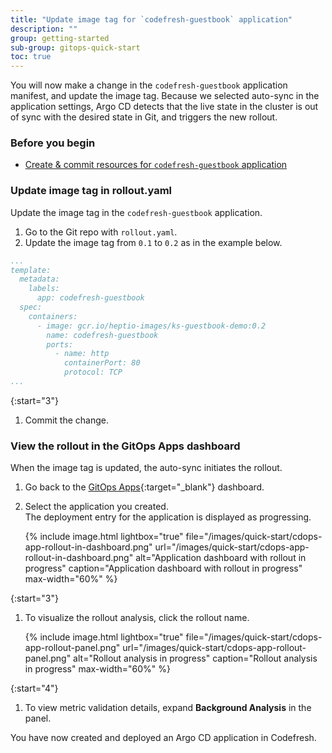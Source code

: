 ```yaml
---
title: "Update image tag for `codefresh-guestbook` application"
description: ""
group: getting-started
sub-group: gitops-quick-start
toc: true
---
```


You will now make a change in the `codefresh-guestbook` application manifest, and update the image tag. Because we selected auto-sync in the application settings, Argo CD detects that the live state in the cluster is out of sync with the desired state in Git, and triggers the new rollout. <!---The rollout runs the analysis template you defined (`background-analysis` in the quick start).--->

### Before you begin

* [Create & commit resources for `codefresh-guestbook` application]({{site.baseurl}}/docs/quick-start/gitops-quick-start/create-app-specs/)


### Update image tag in rollout.yaml
Update the image tag in the `codefresh-guestbook` application.  

1. Go to the Git repo with `rollout.yaml`.
1. Update the image tag from `0.1` to `0.2` as in the example below.

```yaml
...
template:
  metadata:
    labels:
      app: codefresh-guestbook
  spec:
    containers:
      - image: gcr.io/heptio-images/ks-guestbook-demo:0.2
        name: codefresh-guestbook
        ports:
          - name: http
            containerPort: 80
            protocol: TCP
...
```

{:start="3"}
1. Commit the change.

### View the rollout in the GitOps Apps dashboard
When the image tag is updated, the auto-sync initiates the rollout. 

1. Go back to the [GitOps Apps](https://g.codefresh.io/2.0/applications-dashboard?sort=desc-lastUpdated){:target="\_blank"} dashboard.  
1. Select the application you created.  
  The deployment entry for the application is displayed as progressing.

    {% include 
   image.html 
   lightbox="true" 
   file="/images/quick-start/cdops-app-rollout-in-dashboard.png" 
   url="/images/quick-start/cdops-app-rollout-in-dashboard.png" 
   alt="Application dashboard with rollout in progress" 
   caption="Application dashboard with rollout in progress"
   max-width="60%" 
   %} 

{:start="3"}
1. To visualize the rollout analysis, click the rollout name.

    {% include 
   image.html 
   lightbox="true" 
   file="/images/quick-start/cdops-app-rollout-panel.png" 
   url="/images/quick-start/cdops-app-rollout-panel.png" 
   alt="Rollout analysis in progress" 
   caption="Rollout analysis in progress"
   max-width="60%" 
   %} 

{:start="4"}
1. To view metric validation details, expand **Background Analysis** in the panel. 

You have now created and deployed an Argo CD application in Codefresh. 

  